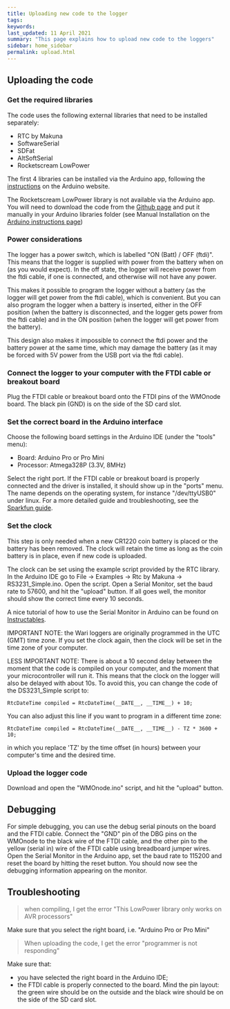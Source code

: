 ```yaml
---
title: Uploading new code to the logger
tags:
keywords: 
last_updated: 11 April 2021
summary: "This page explains how to upload new code to the loggers"
sidebar: home_sidebar
permalink: upload.html
---
```


## Uploading the code

### Get the required libraries

The code uses the following external libraries that need to be installed separately:

* RTC by Makuna
* SoftwareSerial
* SDFat
* AltSoftSerial
* Rocketscream LowPower

The first 4 libraries can be installed via the Arduino app, following the [instructions](https://www.arduino.cc/en/Guide/Libraries) on the Arduino website.

The Rocketscream LowPower library is not available via the Arduino app. You will need to download the code from the [Github page](https://github.com/rocketscream/Low-Power) and put it manually in your Arduino libraries folder (see Manual Installation on the [Arduino instructions page](https://www.arduino.cc/en/Guide/Libraries))

### Power considerations

The logger has a power switch, which is labelled "ON (Batt) / OFF (ftdi)". This means that the logger is supplied with power from the battery when on (as you would expect). In the off state, the logger will receive power from the ftdi cable, if one is connected, and otherwise will not have any power.

This makes it possible to program the logger without a battery (as the logger will get power from the ftdi cable), which is convenient. But you can also program the logger when a battery is inserted, either in the OFF position (when the battery is disconnected, and the logger gets power from the ftdi cable) and in the ON position (when the logger will get power from the battery).

This design also makes it impossible to connect the ftdi power and the battery power at the same time, which may damage the battery (as it may be forced with 5V power from the USB port via the ftdi cable).

### Connect the logger to your computer with the FTDI cable or breakout board

Plug the FTDI cable or breakout board onto the FTDI pins of the WMOnode board. The black pin (GND) is on the side of the SD card slot.

### Set the correct board in the Arduino interface

Choose the following board settings in the Arduino IDE (under the "tools" menu):
* Board: Arduino Pro or Pro Mini
* Processor: Atmega328P (3.3V, 8MHz)

Select the right port. If the FTDI cable or breakout board is properly connected and the driver is installed, it should show up in the "ports" menu. The name depends on the operating system, for instance "/dev/ttyUSB0" under linux. For a more detailed guide and troubleshooting, see the [Sparkfun guide](https://learn.sparkfun.com/tutorials/how-to-install-ftdi-drivers).

### Set the clock

This step is only needed when a new CR1220 coin battery is placed or the battery has been removed. The clock will retain the time as long as the coin battery is in place, even if new code is uploaded.

The clock can be set using the example script provided by the RTC library. In the Arduino IDE go to File -> Examples -> Rtc by Makuna -> RS3231_Simple.ino. Open the script. Open a Serial Monitor, set the baud rate to 57600, and hit the "upload" button. If all goes well, the monitor should show the correct time every 10 seconds.

A nice tutorial of how to use the Serial Monitor in Arduino can be found on [Instructables](https://www.instructables.com/id/HOW-TO-use-the-ARDUINO-SERIAL-MONITOR/).

IMPORTANT NOTE: the Wari loggers are originally programmed in the UTC (GMT) time zone. If you set the clock again, then the clock will be set in the time zone of your computer. 

LESS IMPORTANT NOTE: There is about a 10 second delay between the moment that the code is compiled on your computer, and the moment that your microcontroller will run it. This means that the clock on the logger will also be delayed with about 10s. To avoid this, you can change the code of the DS3231_Simple script to:

`RtcDateTime compiled = RtcDateTime(__DATE__, __TIME__) + 10;`

You can also adjust this line if you want to program in a different time zone:

`RtcDateTime compiled = RtcDateTime(__DATE__, __TIME__) - TZ * 3600 + 10;`

in which you replace 'TZ' by the time offset (in hours) between your computer's time and the desired time.


### Upload the logger code

Download and open the "WMOnode.ino" script, and hit the "upload" button. 

## Debugging

For simple debugging, you can use the debug serial pinouts on the board and the FTDI cable. Connect the "GND" pin of the DBG pins on the WMOnode to the black wire of the FTDI cable, and the other pin to the yellow (serial in) wire of the FTDI cable using breadboard jumper wires. Open the Serial Monitor in the Arduino app, set the baud rate to 115200 and reset the board by hitting the reset button. You should now see the debugging information appearing on the monitor.

## Troubleshooting


> when compiling, I get the error "This LowPower library only works on AVR processors"

Make sure that you select the right board, i.e. "Arduino Pro or Pro Mini"

> When uploading the code, I get the error "programmer is not responding"

Make sure that:
* you have selected the right board in the Arduino IDE;
* the FTDI cable is properly connected to the board. Mind the pin layout: the green wire should be on the outside and the black wire should be on the side of the SD card slot.


